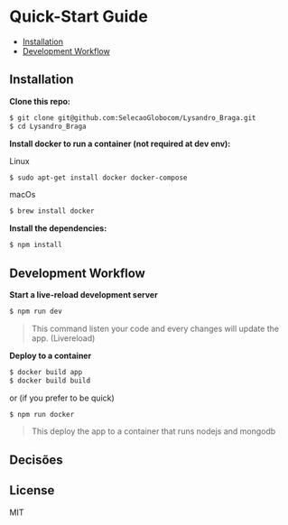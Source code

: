 # Quick-Start Guide

- [Installation](#installation)
- [Development Workflow](#development-workflow)

## Installation

**Clone this repo:**

```bash
$ git clone git@github.com:SelecaoGlobocom/Lysandro_Braga.git
$ cd Lysandro_Braga
```

**Install docker to run a container (not required at dev env):**

Linux
```bash
$ sudo apt-get install docker docker-compose
```

macOs
```bash
$ brew install docker
```

**Install the dependencies:**

```bash
$ npm install
```

## Development Workflow


**Start a live-reload development server**
```bash
$ npm run dev
```
> This command listen your code and every changes will update the app. (Livereload)

**Deploy to a container**
```bash
$ docker build app
$ docker build build
```
or (if you prefer to be quick)
```bash
$ npm run docker
```
> This deploy the app to a container that runs nodejs and mongodb

## Decisões
> 

## License

MIT